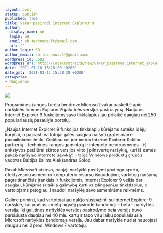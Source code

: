 ```yaml
---
layout: post
status: publish
published: true
title: Vakar pasirodė Internet Explorer 9
author:
  display_name: SB
  login: SB
  email: sb.technews.lt@gmail.com
  url: ''
author_login: SB
author_email: sb.technews.lt@gmail.com
wordpress_id: 5682
wordpress_url: http://localhost/site/new/vakar_pasirode_internet_explorer_9/
date: '2011-03-16 15:28:20 +0200'
date_gmt: '2011-03-16 15:28:20 +0200'
categories:
- Naujienos
---
```

<div class="imgright"><img src="http://t0.gstatic.com/images?q=tbn:BjDIi0EgEOOeeM:http://www.turners.co.nz/About/news/PublishingImages/General%2520Logos/internet-explorer-logo.jpg"  /></div>
<p>Programinės įrangos kūrėja bendrovė Microsoft vakar paskelbė apie naršyklės Internet Explorer 9 galutinės versijos pasirodymą. Naujoms Internet Explorer 9 funkcijoms savo tinklalapius jau pritaikė daugiau nei 250 populiariausių pasaulyje portalų.</p>
<p>„Naujos Internet Explorer 9 funkcijos tinklalapių kūrėjams suteiks idėjų kūrybai, o paprasti vartotojai galės saugiau naršyti gražesniame pasauliniame tinkle. Greičiau nei per metus Internet Explorer 9 dėka partnerių – techninės įrangos gamintojų ir interneto bendruomenės - iš ankstyvos peržiūrai skirtos versijos virto į pilnavertę naršyklę, kuri iš esmės pakeis naršymo internete sąvoką“, – teigė Windows produktų grupės vadovas Baltijos šalims Aleksandras Golod. </p>
<p>Pasak Microsoft atstovo, naujoji naršyklė pasižymi ypatinga sparta, efektyvesniu asmeninio kompiuterio resursų išnaudojimu, vartotojų naršymą pagreitinančiais įrankiais ir funkcijomis. Internet Explorer 9 veikia dar saugiau, kūrėjams suteikia galimybę kurti vaizdingesnius tinklalapius, o vartotojams patogiau išnaudoti naršyklę savo asmeninėms reikmėms. </p>
<p>Galime priminti, kad vartotojai jau galėjo susipažinti su Internet Explorer 9 naršykle, kai praėjusių metų rugsėjį pasirodė bandomoji – beta – naršyklės versija. Iki galutinės naršyklės versijos pasirodymo beta versija buvo parsisiųsta daugiau nei 40 mln. kartų ir tapo visų laikų populiariausia Microsoft naršyklės bandomąja versija. Jau dabar naršykle nuolat naudojasi daugiau nei 2 proc. Windows 7 vartotojų.<br /></p>
